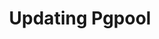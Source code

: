 ---
title: Updating Pgpool
menu:
  docs_{{ .version }}:
    identifier: pp-updating
    name: UpdateVersion
    parent: pp-pgpool-guides
    weight: 42
menu_name: docs_{{ .version }}
---